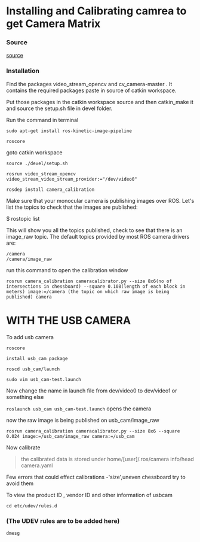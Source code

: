 # Installing and Calibrating camrea to get Camera Matrix

### Source

[source](http://wiki.ros.org/camera_calibration/Tutorials/MonocularCalibration)


### Installation
Find the packages video_stream_opencv and cv_camera-master . It contains the required packages paste in source of catkin workspace. 

Put those packages in the catkin workspace source and then catkin_make it and source the setup.sh file in devel folder.

Run the command in terminal

`sudo apt-get install ros-kinetic-image-pipeline`

`roscore`

goto catkin workspace 

`source ./devel/setup.sh`

`rosrun video_stream_opencv video_stream_video_stream_provider:="/dev/video0" `

`rosdep install camera_calibration`

Make sure that your monocular camera is publishing images over ROS. Let's list the topics to check that the images are published:

$ rostopic list

This will show you all the topics published, check to see that there is an image_raw topic. The default topics provided by most ROS camera drivers are:

    /camera
    /camera/image_raw

run this command to open the calibration window

`rosrun camera_calibration cameracalibrator.py --size 8x6(no of intersections in chessboard) --square 0.108(length of each block in meters) image:=/camera (the topic on which raw image is being published) camera`

#   WITH THE USB CAMERA

To add usb camera

`roscore`

`install usb_cam package`

`roscd usb_cam/launch`

`sudo vim usb_cam-test.launch`

Now change the name in launch file from dev/video0 to dev/video1 or something else

`roslaunch usb_cam usb_cam-test.launch` opens the camera

now the raw image is being published on usb_cam/image_raw

`rosrun camera_calibration cameracalibrator.py --size 8x6 --square 0.024 image:=/usb_cam/image_raw camera:=/usb_cam`

Now calibrate

> the calibrated data is stored under home/[user]/.ros/camera info/head camera.yaml

Few errors that could effect calibrations -'size',uneven chessboard try to avoid them

To view the product ID , vendor ID and other information of usbcam

`cd etc/udev/rules.d`

### (The UDEV rules are to be added here)

`dmesg`
